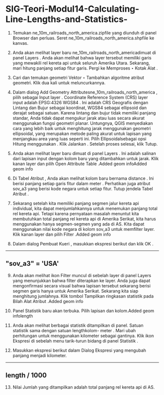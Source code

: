 # SIG-Teori-Modul14-Calculating-Line-Lengths-and-Statistics-

1. Temukan ne_10m_railroads_north_america.zipfile yang diunduh di panel Browser dan perluas. Seret ne_10m_railroads_north_america.shpfile ke kanvas.

2. Anda akan melihat layer baru ne_10m_railroads_north_americadimuat di panel Layers . Anda akan melihat bahwa layer tersebut memiliki garis yang mewakili rel kereta api untuk seluruh Amerika Utara. Sekarang, mari hitung panjang setiap fitur garis. Pergi ke Memproses ‣ Kotak Alat .

3. Cari dan temukan geometri Vektor ‣ Tambahkan algoritme atribut geometri. Klik dua kali untuk meluncurkannya.

4. Dalam dialog Add Geometry Attributesne_10m_railroads_north_america , pilih sebagai Input layer . Coordinate Reference System (CRS) layer input adalah EPSG:4326 WGS84 . Ini adalah CRS Geografis dengan Lintang dan Bujur sebagai koordinat, WGS84 sebagai ellipsoid dan derajat sebagai satuan. Karena lintang dan bujur tidak memiliki panjang standar, Anda tidak dapat mengukur jarak atau luas secara akurat menggunakan fungsi geometri planar. Untungnya, QGIS menyediakan cara yang lebih baik untuk menghitung jarak menggunakan geometri ellipsoidal, yang merupakan metode paling akurat untuk lapisan yang menjangkau area yang luas seperti ini. Pilih Ellipsoidalsebagai opsi Hitung menggunakan . Klik Jalankan . Setelah proses selesai, klik Tutup.

5. Anda akan melihat layer baru dimuat di panel Layers . Ini adalah salinan dari lapisan input dengan kolom baru yang ditambahkan untuk jarak. Klik kanan layer dan pilih Open Attribute Table .Added geom infoAdded geom info

6. Di Tabel Atribut , Anda akan melihat kolom baru bernama distance . Ini berisi panjang setiap garis fitur dalam meter . Perhatikan juga atribut sov_a3 yang berisi kode negara untuk setiap fitur. Tutup jendela Tabel Atribut .

7. Sekarang setelah kita memiliki panjang segmen jalur kereta api individual, kita dapat menjumlahkannya untuk menemukan panjang total rel kereta api. Tetapi karena pernyataan masalah menuntut kita membutuhkan total panjang rel kereta api di Amerika Serikat, kita harus menggunakan hanya segmen-segmen yang ada di AS. Kita dapat menggunakan nilai kode negara di kolom sov_a3 untuk memfilter layer. Klik kanan layer dan pilih Filter .Added geom info

8. Dalam dialog Pembuat Kueri , masukkan ekspresi berikut dan klik OK .

---------------
"sov_a3" = 'USA'
---------------

9. Anda akan melihat ikon Filter muncul di sebelah layer di panel Layers yang menunjukkan bahwa filter diterapkan ke layer. Anda juga dapat mengonfirmasi secara visual bahwa lapisan tersebut sekarang berisi segmen garis hanya untuk Amerika Serikat. Sekarang kita siap menghitung jumlahnya. Klik tombol Tampilkan ringkasan statistik pada Bilah Alat Atribut .Added geom info

10. Panel Statistik baru akan terbuka. Pilih lapisan dan kolom.Added geom infolength

11. Anda akan melihat berbagai statistik ditampilkan di panel. Satuan statistik sama dengan satuan lengthkolom- meter . Mari ubah perhitungan untuk menggunakan kilometer sebagai gantinya. Klik ikon Ekspresi di sebelah menu tarik-turun bidang di panel Statistik .

12. Masukkan ekspresi berikut dalam Dialog Ekspresi yang mengubah panjang menjadi kilometer.

-------------
length / 1000
-------------

13. Nilai Jumlah yang ditampilkan adalah total panjang rel kereta api di AS.
